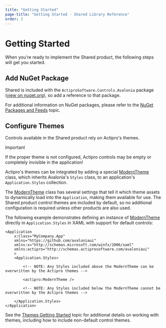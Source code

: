 ```yaml
---
title: "Getting Started"
page-title: "Getting Started - Shared Library Reference"
order: 2
---
```

# Getting Started

When you're ready to implement the Shared product, the following steps will get you started.

## Add NuGet Package

Shared is included with the `ActiproSoftware.Controls.Avalonia` package ([view on nuget.org](https://www.nuget.org/packages/ActiproSoftware.Controls.Avalonia)), so add a reference to that package.

For additional information on NuGet packages, please refer to the [NuGet Packages and Feeds](../nuget.md) topic.

## Configure Themes

Controls available in the Shared product rely on Actipro's themes.

> [!IMPORTANT]
> If the proper theme is not configured, Actipro controls may be empty or completely invisible in the application!

Actipro's themes can be integrated by adding a special [ModernTheme](xref:@ActiproUIRoot.Themes.ModernTheme) class, which inherits Avalonia's `Styles` class, to an application's `Application.Styles` collection.

The [ModernTheme](xref:@ActiproUIRoot.Themes.ModernTheme) class has several settings that tell it which theme assets to dynamically load into the `Application`, making them available for use.  The Shared product control themes are included by default, so no additional configuration is required unless other products are also used.

The following example demonstrates defining an instance of [ModernTheme](xref:@ActiproUIRoot.Themes.ModernTheme) directly in `Application.Styles` in XAML with support for default controls:

```xaml
<Application
	x:Class="MyCompany.App"
	xmlns="https://github.com/avaloniaui"
	xmlns:x="http://schemas.microsoft.com/winfx/2006/xaml"
	xmlns:actipro="http://schemas.actiprosoftware.com/avaloniaui"
	>
	<Application.Styles>

		<!-- NOTE: Any Styles included above the ModernTheme can be overwritten by the Actipro themes -->

		<actipro:ModernTheme />

		<!-- NOTE: Any Styles included below the ModernTheme cannot be overwritten by the Actipro themes -->

	</Application.Styles>
</Application>
```

See the [Themes Getting Started](../themes/getting-started.md) topic for additional details on working with themes, including how to include non-default control themes.